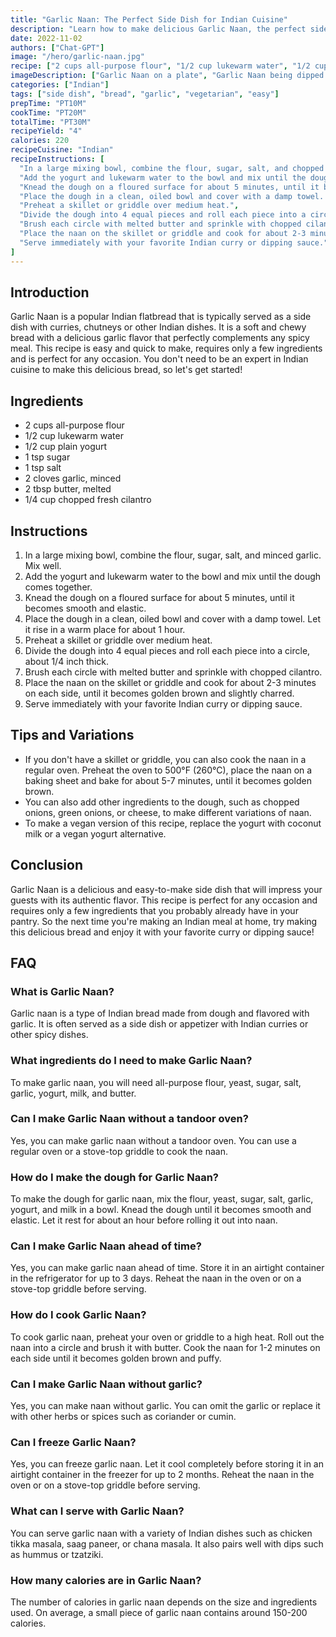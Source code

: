 ```yaml
---
title: "Garlic Naan: The Perfect Side Dish for Indian Cuisine"
description: "Learn how to make delicious Garlic Naan, the perfect side dish for Indian cuisine. This easy and quick recipe is perfect for any occasion and will impress your guests with its authentic flavor."
date: 2022-11-02
authors: ["Chat-GPT"]
image: "/hero/garlic-naan.jpg"
recipe: ["2 cups all-purpose flour", "1/2 cup lukewarm water", "1/2 cup plain yogurt", "1 tsp sugar", "1 tsp salt", "2 cloves garlic", "2 tbsp butter", "1/4 cup chopped fresh cilantro"]
imageDescription: ["Garlic Naan on a plate", "Garlic Naan being dipped in sauce", "Garlic Naan on a cutting board", "Garlic Naan being cooked on a stove"]
categories: ["Indian"]
tags: ["side dish", "bread", "garlic", "vegetarian", "easy"]
prepTime: "PT10M"
cookTime: "PT20M"
totalTime: "PT30M"
recipeYield: "4"
calories: 220
recipeCuisine: "Indian"
recipeInstructions: [
  "In a large mixing bowl, combine the flour, sugar, salt, and chopped garlic. Mix well.",
  "Add the yogurt and lukewarm water to the bowl and mix until the dough comes together.",
  "Knead the dough on a floured surface for about 5 minutes, until it becomes smooth and elastic.",
  "Place the dough in a clean, oiled bowl and cover with a damp towel. Let it rise in a warm place for about 1 hour.",
  "Preheat a skillet or griddle over medium heat.",
  "Divide the dough into 4 equal pieces and roll each piece into a circle, about 1/4 inch thick.",
  "Brush each circle with melted butter and sprinkle with chopped cilantro.",
  "Place the naan on the skillet or griddle and cook for about 2-3 minutes on each side, until it becomes golden brown and slightly charred.",
  "Serve immediately with your favorite Indian curry or dipping sauce."
]
---
```


## Introduction
Garlic Naan is a popular Indian flatbread that is typically served as a side dish with curries, chutneys or other Indian dishes. It is a soft and chewy bread with a delicious garlic flavor that perfectly complements any spicy meal. This recipe is easy and quick to make, requires only a few ingredients and is perfect for any occasion. You don't need to be an expert in Indian cuisine to make this delicious bread, so let's get started!

## Ingredients
- 2 cups all-purpose flour
- 1/2 cup lukewarm water
- 1/2 cup plain yogurt
- 1 tsp sugar
- 1 tsp salt
- 2 cloves garlic, minced
- 2 tbsp butter, melted
- 1/4 cup chopped fresh cilantro

## Instructions
1. In a large mixing bowl, combine the flour, sugar, salt, and minced garlic. Mix well.
2. Add the yogurt and lukewarm water to the bowl and mix until the dough comes together.
3. Knead the dough on a floured surface for about 5 minutes, until it becomes smooth and elastic.
4. Place the dough in a clean, oiled bowl and cover with a damp towel. Let it rise in a warm place for about 1 hour.
5. Preheat a skillet or griddle over medium heat.
6. Divide the dough into 4 equal pieces and roll each piece into a circle, about 1/4 inch thick.
7. Brush each circle with melted butter and sprinkle with chopped cilantro.
8. Place the naan on the skillet or griddle and cook for about 2-3 minutes on each side, until it becomes golden brown and slightly charred.
9. Serve immediately with your favorite Indian curry or dipping sauce.

## Tips and Variations
- If you don't have a skillet or griddle, you can also cook the naan in a regular oven. Preheat the oven to 500°F (260°C), place the naan on a baking sheet and bake for about 5-7 minutes, until it becomes golden brown.
- You can also add other ingredients to the dough, such as chopped onions, green onions, or cheese, to make different variations of naan.
- To make a vegan version of this recipe, replace the yogurt with coconut milk or a vegan yogurt alternative.

## Conclusion
Garlic Naan is a delicious and easy-to-make side dish that will impress your guests with its authentic flavor. This recipe is perfect for any occasion and requires only a few ingredients that you probably already have in your pantry. So the next time you're making an Indian meal at home, try making this delicious bread and enjoy it with your favorite curry or dipping sauce!

## FAQ

### What is Garlic Naan?

Garlic naan is a type of Indian bread made from dough and flavored with garlic. It is often served as a side dish or appetizer with Indian curries or other spicy dishes.

### What ingredients do I need to make Garlic Naan?

To make garlic naan, you will need all-purpose flour, yeast, sugar, salt, garlic, yogurt, milk, and butter.

### Can I make Garlic Naan without a tandoor oven?

Yes, you can make garlic naan without a tandoor oven. You can use a regular oven or a stove-top griddle to cook the naan.

### How do I make the dough for Garlic Naan?

To make the dough for garlic naan, mix the flour, yeast, sugar, salt, garlic, yogurt, and milk in a bowl. Knead the dough until it becomes smooth and elastic. Let it rest for about an hour before rolling it out into naan.

### Can I make Garlic Naan ahead of time?

Yes, you can make garlic naan ahead of time. Store it in an airtight container in the refrigerator for up to 3 days. Reheat the naan in the oven or on a stove-top griddle before serving.

### How do I cook Garlic Naan?

To cook garlic naan, preheat your oven or griddle to a high heat. Roll out the naan into a circle and brush it with butter. Cook the naan for 1-2 minutes on each side until it becomes golden brown and puffy.

### Can I make Garlic Naan without garlic?

Yes, you can make naan without garlic. You can omit the garlic or replace it with other herbs or spices such as coriander or cumin.

### Can I freeze Garlic Naan?

Yes, you can freeze garlic naan. Let it cool completely before storing it in an airtight container in the freezer for up to 2 months. Reheat the naan in the oven or on a stove-top griddle before serving.

### What can I serve with Garlic Naan?

You can serve garlic naan with a variety of Indian dishes such as chicken tikka masala, saag paneer, or chana masala. It also pairs well with dips such as hummus or tzatziki.

### How many calories are in Garlic Naan?

The number of calories in garlic naan depends on the size and ingredients used. On average, a small piece of garlic naan contains around 150-200 calories.